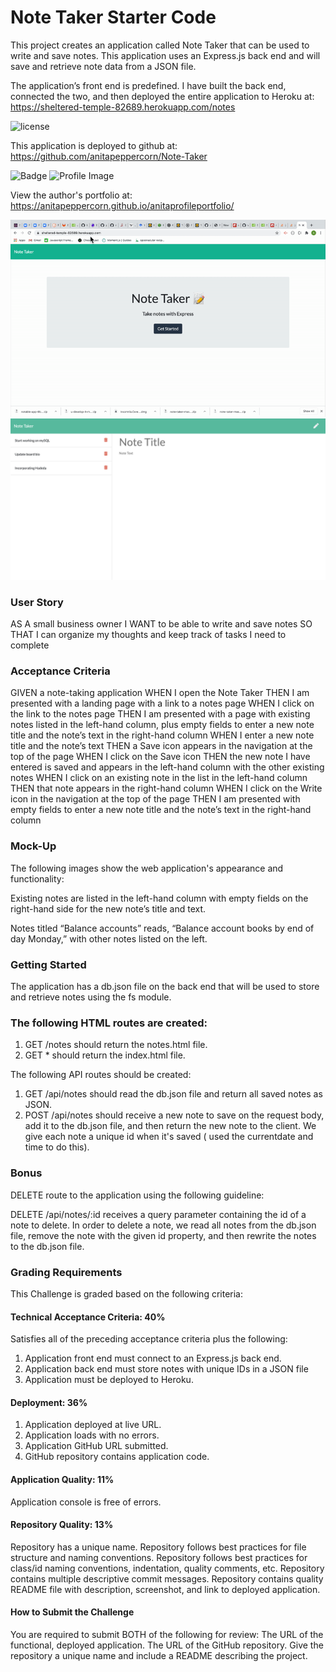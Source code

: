 # Note Taker Starter Code
This project creates an application called Note Taker that can be used to write and save notes. This application uses an Express.js back end and will save and retrieve note data from a JSON file.

The application’s front end is predefined. I have built the back end, connected the two, and then deployed the entire application to Heroku at:
https://sheltered-temple-82689.herokuapp.com/notes

![license](https://img.shields.io/badge/License-MIT-blue)

This application is deployed to github at:
https://github.com/anitapeppercorn/Note-Taker

![Badge](https://img.shields.io/badge/Github-anitapeppercorn-4cbbb9) 
![Profile Image](https://github.com/anitapeppercorn.png?size=50)

View the author's portfolio at:  https://anitapeppercorn.github.io/anitaprofileportfolio/

![GIF of app running on Heroku](/doc/app.gif)
![image of app](/doc/app-image.png)

### User Story
AS A small business owner
I WANT to be able to write and save notes
SO THAT I can organize my thoughts and keep track of tasks I need to complete
### Acceptance Criteria
GIVEN a note-taking application
WHEN I open the Note Taker
THEN I am presented with a landing page with a link to a notes page
WHEN I click on the link to the notes page
THEN I am presented with a page with existing notes listed in the left-hand column, plus empty fields to enter a new note title and the note’s text in the right-hand column
WHEN I enter a new note title and the note’s text
THEN a Save icon appears in the navigation at the top of the page
WHEN I click on the Save icon
THEN the new note I have entered is saved and appears in the left-hand column with the other existing notes
WHEN I click on an existing note in the list in the left-hand column
THEN that note appears in the right-hand column
WHEN I click on the Write icon in the navigation at the top of the page
THEN I am presented with empty fields to enter a new note title and the note’s text in the right-hand column
### Mock-Up
The following images show the web application's appearance and functionality:

Existing notes are listed in the left-hand column with empty fields on the right-hand side for the new note’s title and text.

Notes titled “Balance accounts” reads, “Balance account books by end of day Monday,” with other notes listed on the left.

### Getting Started
The application has a db.json file on the back end that will be used to store and retrieve notes using the fs module.

### The following HTML routes are created:

1. GET /notes should return the notes.html file.
2. GET * should return the index.html file.

The following API routes should be created:
1. GET /api/notes should read the db.json file and return all saved notes as JSON.
2. POST /api/notes should receive a new note to save on the request body, add it to the db.json file, and then return the new note to the client. We give each note a unique id when it's saved ( used the currentdate and time to do this).

### Bonus
DELETE route to the application using the following guideline:

DELETE /api/notes/:id receives a query parameter containing the id of a note to delete. In order to delete a note, we read all notes from the db.json file, remove the note with the given id property, and then rewrite the notes to the db.json file.

### Grading Requirements
This Challenge is graded based on the following criteria:

#### Technical Acceptance Criteria: 40%
Satisfies all of the preceding acceptance criteria plus the following:

1. Application front end must connect to an Express.js back end.
2. Application back end must store notes with unique IDs in a JSON file
3. Application must be deployed to Heroku.

#### Deployment: 36%
1. Application deployed at live URL.
2. Application loads with no errors.
3. Application GitHub URL submitted.
4. GitHub repository contains application code.

#### Application Quality: 11%
Application console is free of errors.
#### Repository Quality: 13%
Repository has a unique name.
Repository follows best practices for file structure and naming conventions.
Repository follows best practices for class/id naming conventions, indentation, quality comments, etc.
Repository contains multiple descriptive commit messages.
Repository contains quality README file with description, screenshot, and link to deployed application.

#### How to Submit the Challenge
You are required to submit BOTH of the following for review:
The URL of the functional, deployed application.
The URL of the GitHub repository. Give the repository a unique name and include a README describing the project.